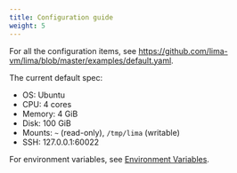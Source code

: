 ```yaml
---
title: Configuration guide
weight: 5
---
```


For all the configuration items, see <https://github.com/lima-vm/lima/blob/master/examples/default.yaml>.

The current default spec:
- OS: Ubuntu
- CPU: 4 cores
- Memory: 4 GiB
- Disk: 100 GiB
- Mounts: `~` (read-only), `/tmp/lima` (writable)
- SSH: 127.0.0.1:60022

For environment variables, see [Environment Variables](./environment-variables/).
